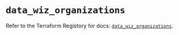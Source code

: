 # `data_wiz_organizations`

Refer to the Terraform Registory for docs: [`data_wiz_organizations`](https://registry.terraform.io/providers/rhizo-co/wiz/1.1.6/docs/data-sources/organizations).
